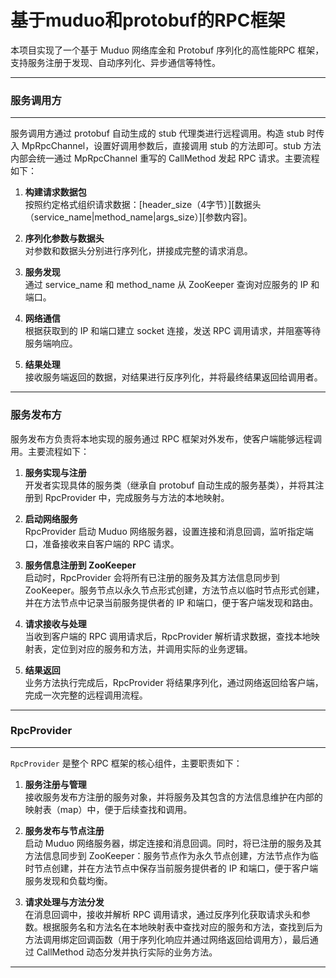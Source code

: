 # 基于muduo和protobuf的RPC框架
本项目实现了一个基于 Muduo 网络库金和 Protobuf 序列化的高性能RPC 框架，支持服务注册于发现、自动序列化、异步通信等特性。

---
### 服务调用方

---

服务调用方通过 protobuf 自动生成的 stub 代理类进行远程调用。构造 stub 时传入 MpRpcChannel，设置好调用参数后，直接调用 stub 的方法即可。stub 方法内部会统一通过 MpRpcChannel 重写的 CallMethod 发起 RPC 请求。主要流程如下：

1. **构建请求数据包**  
   按照约定格式组织请求数据：[header_size（4字节）][数据头（service_name|method_name|args_size）][参数内容]。

2. **序列化参数与数据头**  
   对参数和数据头分别进行序列化，拼接成完整的请求消息。

3. **服务发现**  
   通过 service_name 和 method_name 从 ZooKeeper 查询对应服务的 IP 和端口。

4. **网络通信**  
   根据获取到的 IP 和端口建立 socket 连接，发送 RPC 调用请求，并阻塞等待服务端响应。

5. **结果处理**  
   接收服务端返回的数据，对结果进行反序列化，并将最终结果返回给调用者。

---

### 服务发布方

服务发布方负责将本地实现的服务通过 RPC 框架对外发布，使客户端能够远程调用。主要流程如下：

1. **服务实现与注册**  
   开发者实现具体的服务类（继承自 protobuf 自动生成的服务基类），并将其注册到 RpcProvider 中，完成服务与方法的本地映射。

2. **启动网络服务**  
   RpcProvider 启动 Muduo 网络服务器，设置连接和消息回调，监听指定端口，准备接收来自客户端的 RPC 请求。

3. **服务信息注册到 ZooKeeper**  
   启动时，RpcProvider 会将所有已注册的服务及其方法信息同步到 ZooKeeper。服务节点以永久节点形式创建，方法节点以临时节点形式创建，并在方法节点中记录当前服务提供者的 IP 和端口，便于客户端发现和路由。

4. **请求接收与处理**  
   当收到客户端的 RPC 调用请求后，RpcProvider 解析请求数据，查找本地映射表，定位到对应的服务和方法，并调用实际的业务逻辑。

5. **结果返回**  
   业务方法执行完成后，RpcProvider 将结果序列化，通过网络返回给客户端，完成一次完整的远程调用流程。

---
### RpcProvider


---

`RpcProvider` 是整个 RPC 框架的核心组件，主要职责如下：

1. **服务注册与管理**  
   接收服务发布方注册的服务对象，并将服务及其包含的方法信息维护在内部的映射表（map）中，便于后续查找和调用。

2. **服务发布与节点注册**  
   启动 Muduo 网络服务器，绑定连接和消息回调。同时，将已注册的服务及其方法信息同步到 ZooKeeper：服务节点作为永久节点创建，方法节点作为临时节点创建，并在方法节点中保存当前服务提供者的 IP 和端口，便于客户端服务发现和负载均衡。

3. **请求处理与方法分发**  
   在消息回调中，接收并解析 RPC 调用请求，通过反序列化获取请求头和参数。根据服务名和方法名在本地映射表中查找对应的服务和方法，查找到后为方法调用绑定回调函数（用于序列化响应并通过网络返回给调用方），最后通过 CallMethod 动态分发并执行实际的业务方法。

---